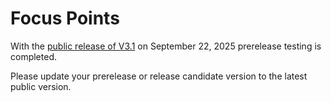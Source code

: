 # Focus Points

With the [public release of V3.1](https://github.com/musselwhizzle/Focus-Points/releases/tag/v3.1_pub) on September 22, 2025 prerelease testing is completed. 

Please update your prerelease or release candidate version to the latest public version.
